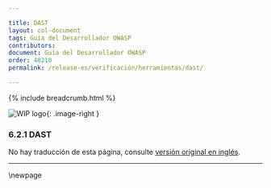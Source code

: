 ```yaml
---

title: DAST
layout: col-document
tags: Guía del Desarrollador OWASP
contributors:
document: Guía del Desarrollador OWASP
order: 48210
permalink: /release-es/verificación/herramientas/dast/

---
```


{% include breadcrumb.html %}

<style type="text/css">
.image-right {
  height: 180px;
  display: block;
  margin-left: auto;
  margin-right: auto;
  float: right;
}
</style>

![WIP logo](../../../assets/images/dg_wip.png "Trabajo en curso"){: .image-right }

### 6.2.1 DAST

No hay traducción de esta página, consulte [versión original en inglés][release080201].

----

[release080201]: https://github.com/OWASP/www-project-developer-guide/blob/main/release/08-verification/02-tools/01-dast.md

\newpage

